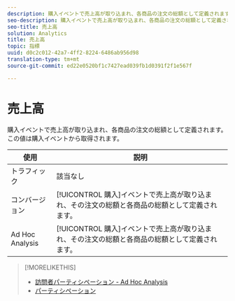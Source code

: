 ```yaml
---
description: 購入イベントで売上高が取り込まれ、各商品の注文の総額として定義されます。この値は購入イベントから取得されます。
seo-description: 購入イベントで売上高が取り込まれ、各商品の注文の総額として定義されます。この値は購入イベントから取得されます。
seo-title: 売上高
solution: Analytics
title: 売上高
topic: 指標
uuid: d0c2c012-42a7-4ff2-8224-6486ab956d98
translation-type: tm+mt
source-git-commit: ed22e0520bf1c7427ead039fb1d0391f2f1e567f

---
```



# 売上高

購入イベントで売上高が取り込まれ、各商品の注文の総額として定義されます。この値は購入イベントから取得されます。

| 使用 | 説明 |
|---|---|
| トラフィック | 該当なし |
| コンバージョン | [!UICONTROL 購入]イベントで売上高が取り込まれ、その注文の総額と各商品の総額として定義されます。 |
| Ad Hoc Analysis | [!UICONTROL 購入]イベントで売上高が取り込まれ、その注文の総額と各商品の総額として定義されます。 |

>[!MORELIKETHIS]
>
>* [訪問者パーティシペーション - Ad Hoc Analysis](/help/components/c-variables/c-metrics/metrics-visitor-participation.md)
>* [パーティシペーション](/help/components/c-variables/c-metrics/metrics-participation.md)

